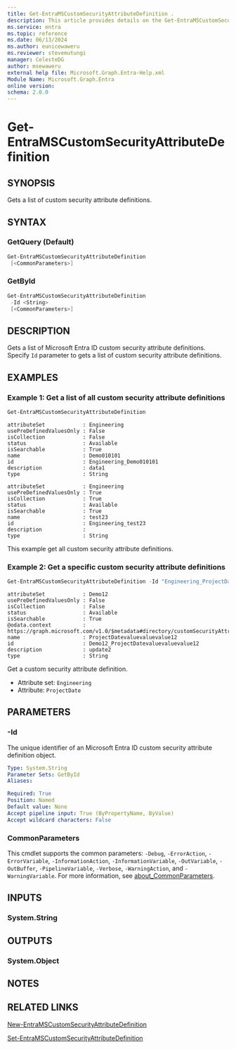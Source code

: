```yaml
---
title: Get-EntraMSCustomSecurityAttributeDefinition .
description: This article provides details on the Get-EntraMSCustomSecurityAttributeDefinition command.
ms.service: entra
ms.topic: reference
ms.date: 06/13/2024
ms.author: eunicewaweru
ms.reviewer: stevemutungi
manager: CelesteDG
author: msewaweru
external help file: Microsoft.Graph.Entra-Help.xml
Module Name: Microsoft.Graph.Entra
online version:
schema: 2.0.0
---
```


# Get-EntraMSCustomSecurityAttributeDefinition

## SYNOPSIS

Gets a list of custom security attribute definitions.

## SYNTAX

### GetQuery (Default)

```powershell
Get-EntraMSCustomSecurityAttributeDefinition 
 [<CommonParameters>]
```

### GetById

```powershell
Get-EntraMSCustomSecurityAttributeDefinition 
 -Id <String> 
 [<CommonParameters>]
```

## DESCRIPTION

Gets a list of Microsoft Entra ID custom security attribute definitions. Specify `Id` parameter to gets a list of custom security attribute definitions.

## EXAMPLES

### Example 1: Get a list of all custom security attribute definitions

```powershell
Get-EntraMSCustomSecurityAttributeDefinition
```

```output
attributeSet            : Engineering
usePreDefinedValuesOnly : False
isCollection            : False
status                  : Available
isSearchable            : True
name                    : Demo010101
id                      : Engineering_Demo010101
description             : data1
type                    : String

attributeSet            : Engineering
usePreDefinedValuesOnly : True
isCollection            : True
status                  : Available
isSearchable            : True
name                    : test23
id                      : Engineering_test23
description             :
type                    : String
```

This example get all custom security attribute definitions.

### Example 2: Get a specific custom security attribute definitions

```powershell
Get-EntraMSCustomSecurityAttributeDefinition -Id "Engineering_ProjectDate" 
```

```output
attributeSet            : Demo12
usePreDefinedValuesOnly : False
isCollection            : False
status                  : Available
isSearchable            : True
@odata.context          : https://graph.microsoft.com/v1.0/$metadata#directory/customSecurityAttributeDefinitions/$entity
name                    : ProjectDatevaluevaluevalue12
id                      : Demo12_ProjectDatevaluevaluevalue12
description             : update2
type                    : String
```

Get a custom security attribute definition.

- Attribute set: `Engineering`
- Attribute: `ProjectDate`

## PARAMETERS

### -Id

The unique identifier of an Microsoft Entra ID custom security attribute definition object.

```yaml
Type: System.String
Parameter Sets: GetById
Aliases:

Required: True
Position: Named
Default value: None
Accept pipeline input: True (ByPropertyName, ByValue)
Accept wildcard characters: False
```

### CommonParameters

This cmdlet supports the common parameters: `-Debug`, `-ErrorAction`, `-ErrorVariable`, `-InformationAction`, `-InformationVariable`, `-OutVariable`, `-OutBuffer`, `-PipelineVariable`, `-Verbose`, `-WarningAction`, and `-WarningVariable`. For more information, see [about_CommonParameters](https://go.microsoft.com/fwlink/?LinkID=113216).

## INPUTS

### System.String

## OUTPUTS

### System.Object

## NOTES

## RELATED LINKS

[New-EntraMSCustomSecurityAttributeDefinition](New-EntraMSCustomSecurityAttributeDefinition.md)

[Set-EntraMSCustomSecurityAttributeDefinition](Set-EntraMSCustomSecurityAttributeDefinition.md)

